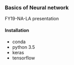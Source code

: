 ### Basics of Neural network

FY19-NA-LA presentation

#### Installation
+ conda
+ python 3.5
+ keras
+ tensorflow
